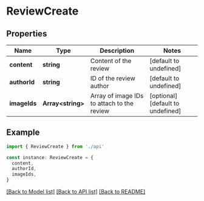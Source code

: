 # ReviewCreate

## Properties

| Name         | Type                    | Description                                | Notes                             |
| ------------ | ----------------------- | ------------------------------------------ | --------------------------------- |
| **content**  | **string**              | Content of the review                      | [default to undefined]            |
| **authorId** | **string**              | ID of the review author                    | [default to undefined]            |
| **imageIds** | **Array&lt;string&gt;** | Array of image IDs to attach to the review | [optional] [default to undefined] |

## Example

```typescript
import { ReviewCreate } from './api'

const instance: ReviewCreate = {
  content,
  authorId,
  imageIds,
}
```

[[Back to Model list]](../README.md#documentation-for-models) [[Back to API list]](../README.md#documentation-for-api-endpoints) [[Back to README]](../README.md)
